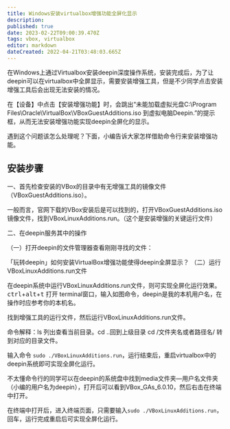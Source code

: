 ```yaml
---
title: Windows安装virtualbox增强功能全屏化显示
description: 
published: true
date: 2023-02-22T09:00:39.470Z
tags: vbox, virtualbox
editor: markdown
dateCreated: 2022-04-21T03:48:03.665Z
---
```


在Windows上通过Virtualbox安装deepin深度操作系统，安装完成后，为了让deepin可以在virtualbox中全屏显示，需要安装增强工具，但是不少同学点击安装增强工具后会出现无法安装的情况。

在【设备】中点击【安装增强功能】时，会跳出“未能加载虚拟光盘C:\Program Files\Oracle\VirtualBox\VBoxGuestAdditions.iso 到虚拟电脑Deepin.”的提示框，从而无法安装增强功能实现deepin全屏化的显示。

遇到这个问题该怎么处理呢？下面，小编告诉大家怎样借助命令行来安装增强功能。

## 安装步骤
一、首先检查安装的VBox的目录中有无增强工具的镜像文件（VBoxGuestAdditions.iso）。

一般而言，官网下载的VBox安装后是可以找到的，打开VBoxGuestAdditions.iso镜像文件，找到VBoxLinuxAdditions.run。（这个是安装增强的关键运行文件）

二、在deepin服务其中的操作

（一）打开deepin的文件管理器查看刚刚寻找的文件：

「玩转deepin」如何安装VirtualBox增强功能使得deepin全屏显示？
（二）运行VBoxLinuxAdditions.run文件

在deepin系统中运行VBoxLinuxAdditions.run文件，则可实现全屏化运行效果。<kbd>ctrl</kbd>+<kbd>alt</kbd>+<kbd>t</kbd> 打开 terminal窗口，输入如图命令，deepin是我的本机用户名，在操作时应参考你的本机名。

找到增强工具的运行文件，然后运行VBoxLinuxAdditions.run文件。

命令解释：ls 列出查看当前目录。cd ..回到上级目录 cd /文件夹名或者路径名/ 转到对应的目录文件。

输入命令 `sudo ./VBoxLinuxAdditions.run`，运行结束后，重启virtualbox中的deepin系统即可实现全屏化运行。

不太懂命令行的同学可以在deepin的系统盘中找到media文件夹—用户名文件夹（小编的用户名为deepin），打开后可以看到VBox_GAs_6.0.10，然后右击在终端中打开。

在终端中打开后，进入终端页面，只需要输入`sudo ./VBoxLinuxAdditions.run`，回车，运行完成重启后可实现全屏化运行。
